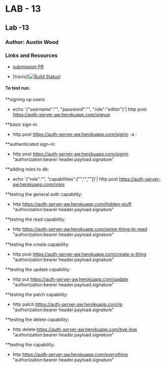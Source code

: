# LAB - 13

## Lab -13

### Author: Austin Wood

### Links and Resources

* [submission PR](https://github.com/austin-wood-401-advanced-javascript/lab13-auth-server/pull/3) 

* [travis]([![Build Status](https://www.travis-ci.com/austin-wood-401-advanced-javascript/lab13-auth-server.svg?branch=master)](https://www.travis-ci.com/austin-wood-401-advanced-javascript/lab13-auth-server))


#### To test run:
**signing up users: 
* echo '{"username":"<name>", "password":"<password>", "role":"editor"}'| http post https://auth-server-aw.herokuapp.com/signup

**basic sign-in: 
* http post https://auth-server-aw.herokuapp.com/signin -a <name>:<password>

**authenticated sign-in: 
* http post https://auth-server-aw.herokuapp.com/signin "authorization:bearer header.payload.signature"

**adding roles to db: 
* echo '{"role":"<role title>", "capabilities":["<capability>","<capability>","<capability>"]}'| http post https://auth-server-aw.herokuapp.com/roles

**testing the general auth capability:
* http https://auth-server-aw.herokuapp.com/hidden-stuff "authorization:bearer header.payload.signature"

**testing the read capability:
* http https://auth-server-aw.herokuapp.com/some-thing-to-read "authorization:bearer header.payload.signature"

**testing the create capability: 
* http post https://auth-server-aw.herokuapp.com/create-a-thing "authorization:bearer header.payload.signature"

**testing the update capability: 
* http put https://auth-server-aw.herokuapp.com/update "authorization:bearer header.payload.signature"

**testing the patch capability:
* http patch https://auth-server-aw.herokuapp.com/jp "authorization:bearer header.payload.signature"

**testing the delete capability: 
* http delete https://auth-server-aw.herokuapp.com/bye-bye "authorization:bearer header.payload.signature"

**testing the capability:
* http https://auth-server-aw.herokuapp.com/everything "authorization:bearer header.payload.signature"
